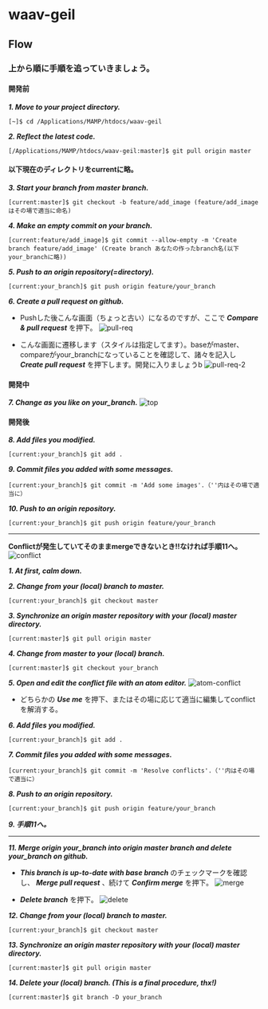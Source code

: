 # waav-geil

## Flow
### 上から順に手順を追っていきましょう。
#### **開発前**

***1. Move to your project directory.***
```
[~]$ cd /Applications/MAMP/htdocs/waav-geil
```

***2. Reflect the latest code.***
```
[/Applications/MAMP/htdocs/waav-geil:master]$ git pull origin master
```

#### 以下現在のディレクトリをcurrentに略。

***3. Start your branch from master branch.***
```
[current:master]$ git checkout -b feature/add_image (feature/add_imageはその場で適当に命名)
```

***4. Make an empty commit on your branch.***
```
[current:feature/add_image]$ git commit --allow-empty -m 'Create branch feature/add_image' (Create branch あなたの作ったbranch名(以下your_branchに略))
```

***5. Push to an origin repository(=directory).***
```
[current:your_branch]$ git push origin feature/your_branch
```

***6. Create a pull request on github.***
- Pushした後こんな画面（ちょっと古い）になるのですが、ここで ***Compare & pull request*** を押下。
![pull-req](https://user-images.githubusercontent.com/31397009/44029103-1122f9c6-9f37-11e8-8917-3d01e98cd2a6.png) 

- こんな画面に遷移します（スタイルは指定してます）。baseがmaster、compareがyour_branchになっていることを確認して、諸々を記入し ***Create pull request*** を押下します。開発に入りましょうb
![pull-req-2](https://user-images.githubusercontent.com/31397009/44029224-761b9cfc-9f37-11e8-9e4a-6376c17371e7.jpg)

#### **開発中**

***7. Change as you like on your_branch.***
![top](https://user-images.githubusercontent.com/31397009/44029787-7e0188bc-9f39-11e8-9549-3b6c793cf902.png)

#### **開発後**

***8. Add files you modified.***
```
[current:your_branch]$ git add .
```

***9. Commit files you added with some messages.***
```
[current:your_branch]$ git commit -m 'Add some images'.（''内はその場で適当に）
```

***10. Push to an origin repository.***
```
[current:your_branch]$ git push origin feature/your_branch
```

---

**Conflictが発生していてそのままmergeできないとき!!なければ手順11へ。**
![conflict](https://user-images.githubusercontent.com/31397009/44030937-4d931b42-9f3d-11e8-80f0-04b43970bb2e.png)

***1. At first, calm down.***

***2. Change from your (local) branch to master.***
```
[current:your_branch]$ git checkout master
```

***3. Synchronize an origin master repository with your (local) master directory.***
```
[current:master]$ git pull origin master
```

***4. Change from master to your (local) branch.***
```
[current:master]$ git checkout your_branch
```

***5. Open and edit the conflict file with an atom editor.***
![atom-conflict](https://user-images.githubusercontent.com/31397009/44031215-3c0f0420-9f3e-11e8-8234-e82f53742ef0.jpg)
- どちらかの ***Use me*** を押下、またはその場に応じて適当に編集してconflictを解消する。

***6. Add files you modified.***
```
[current:your_branch]$ git add .
```

***7. Commit files you added with some messages.***
```
[current:your_branch]$ git commit -m 'Resolve conflicts'.（''内はその場で適当に）
```

***8. Push to an origin repository.***
```
[current:your_branch]$ git push origin feature/your_branch
```

***9. 手順11へ。***

---

***11. Merge origin your_branch into origin master branch and delete your_branch on github.***
- ***This branch is up-to-date with base branch*** のチェックマークを確認し、 ***Merge pull request*** 、続けて ***Confirm merge*** を押下。
![merge](https://user-images.githubusercontent.com/31397009/44030208-10a366d0-9f3b-11e8-8b9f-8ed15b1467cc.png)

- ***Delete branch*** を押下。
![delete](https://user-images.githubusercontent.com/31397009/44030411-a86b996a-9f3b-11e8-9900-e7b6978c275e.png)

***12. Change from your (local) branch to master.***
```
[current:your_branch]$ git checkout master
```

***13. Synchronize an origin master repository with your (local) master directory.***
```
[current:master]$ git pull origin master
```

***14. Delete your (local) branch. (This is a final 
procedure, thx!)***
```
[current:master]$ git branch -D your_branch
```
